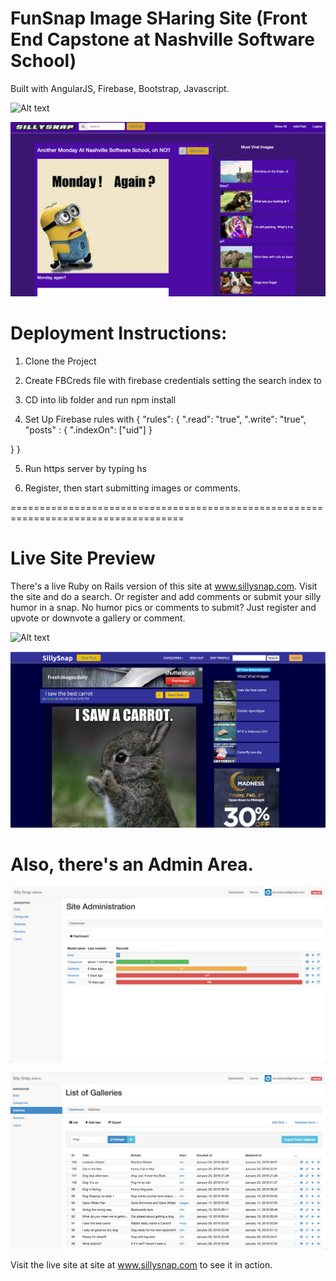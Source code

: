 # FunSnap Image SHaring Site (Front End Capstone at Nashville Software School)
Built with AngularJS, Firebase, Bootstrap, Javascript.

![Alt text](funsnap.png?raw=true "Title")

![Alt text](funsnap3.png?raw=true "Title")

# Deployment Instructions:

1. Clone the Project
2. Create FBCreds file with firebase credentials setting the search index to 
3. CD into lib folder and run npm install

4. Set Up Firebase rules with
{
  "rules": {
    ".read": "true",
    ".write": "true",
      "posts" : {
        ".indexOn": ["uid"]
      }
    
  }
}

5. Run https server by typing hs

6. Register, then start submitting images or comments.


====================================================================================
# Live Site Preview

There's a live Ruby on Rails version of this site at www.sillysnap.com. Visit the site and do a search. Or register and add comments or submit your silly humor in a snap. No humor pics or comments to submit? Just register and upvote or downvote a gallery or comment.

![Alt text](sillysnap_p1.png?raw=true "Title")

![Alt text](sillysnap_p2.png?raw=true "Title")

# Also, there's an Admin Area. 

![Alt text](admin1.png?raw=true "Title")

![Alt text](admin2.png?raw=true "Title")

Visit the live site at site at www.sillysnap.com to see it in action.